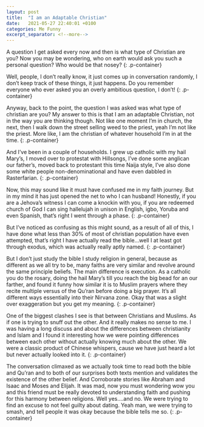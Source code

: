 ```yaml
---
layout: post
title:  "I am an Adaptable Christian"
date:   2021-05-27 22:40:01 +0100
categories: Me Funny
excerpt_separator: <!--more-->
---
```


A question I get asked every now and then is what type of Christian are you? Now you may be wondering, who on earth would ask you such a personal question? Who would be that nosey?
{: .p-container}
<!--more-->

Well, people, I don’t really know, it just comes up in conversation randomly, I don’t keep track of these things, it just happens. Do you remember everyone who ever asked you an overly ambitious question, I don’t!
{: .p-container}

Anyway, back to the point, the question I was asked was what type of christian are you? My answer to this is that I am an adaptable Christian, not in the way you are thinking though. Not like one moment I’m in church, the next, then I walk down the street selling weed to the priest, yeah I’m not like the priest. More like, I am the christian of whatever household I’m in at the time.
{: .p-container}

And I’ve been in a couple of households. I grew up catholic with my hail Mary’s, I moved over to protestat with Hillsongs, I’ve done some anglican our father’s, moved back to protestant this time Naija style, I’ve also done some white people non-denominational and have even dabbled in Rasterfarian.
{: .p-container}

Now, this may sound like it must have confused me in my faith journey. But in my mind it has just opened the net to who I can husband! Honestly, if you are a Jehova’s witness I can come a knockin with you, if you are redeemed church of God I can sing hallelujah in unison in English, igbo, Yoruba and even Spanish, that’s right I went through a phase.
{: .p-container}

But I’ve noticed as confusing as this might sound, as a result of all of this, I have done what less than 30% of most of christian population have even attempted, that’s right I have actually read the bible...well I at least got through exodus, which was actually really aptly named.
{: .p-container}

But I don’t just study the bible I study religion in general, because as different as we all try to be, many faiths are very similar and revolve around the same principle beliefs. The main difference is execution. As a catholic you do the rosary, doing the hail Mary’s till you reach the big bead for an our farther, and found it funny how similar it is to Muslim prayers where they recite multiple versus of the Qu’ran before doing a big prayer. It’s all different ways essentially into their Nirvana zone. Okay that was a slight over exaggeration but you get my meaning.
{: .p-container}

One of the biggest clashes I see is that between Christians and Muslims. As if one is trying to snuff out the other. And it really makes no sense to me. I was having a long discuss and about the differences between christianity and Islam and I found it interesting how we were pointing differences between each other without actually knowing much about the other. We were a classic product of Chinese whispers, cause we have just heard a lot but never actually looked into it.
{: .p-container}

The conversation climaxed as we actually took time to read both the bible and Qu’ran and to both of our surprises both texts mention and validates the existence of the other belief. And Corroborate stories like Abraham and Isaac and Moses and Elijah. It was mad, now you must wondering wow you and this friend must be really devoted to understanding faith and pushing for this harmony between religions. Well yes….and no. We were trying to find an excuse to not feel guilty about dating. Yeah man, we were trying to smash, and tell people it was okay because the bible tells me so.
{: .p-container}
